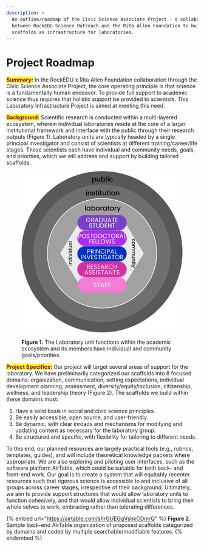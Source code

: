 ```yaml
---
description: >-
  An outline/roadmap of the Civic Science Associate Project - a collaboration
  between RockEDU Science Outreach and the Rita Allen Foundation to build
  scaffolds as infrastructure for laboratories.
---
```


# Project Roadmap

<mark style="color:purple;">**Summary:**</mark> In the RockEDU x Rita Allen Foundation collaboration through the Civic Science Associate Project, the core operating principle is that science is a fundamentally human endeavor. To provide full support to academic science thus requires that holistic support be provided to scientists. This Laboratory Infrastructure Project is aimed at meeting this need.

<mark style="color:purple;">**Background:**</mark> Scientific research is conducted within a multi-layered ecosystem, wherein individual laboratories reside at the core of a larger institutional framework and interface with the public through their research outputs (Figure 1). Laboratory units are typically headed by a single principal investigator and consist of scientists at different training/career/life stages. These scientists each have individual and community needs, goals, and priorities, which we will address and support by building tailored scaffolds.

<figure><img src="../.gitbook/assets/0 (1)" alt=""><figcaption><p><strong>Figure 1.</strong> The <strong></strong> Laboratory unit functions within the academic ecosystem and its members have individual and community goals/priorities.</p></figcaption></figure>

<mark style="color:purple;">**Project Specifics:**</mark> Our project will target several areas of support for the laboratory. We have preliminarily categorized our scaffolds into 8 focused domains: organization, communication, setting expectations, individual development planning, assessment, diversity/equity/inclusion, citizenship, wellness, and leadership theory (Figure 2). The scaffolds we build within these domains must:

1. Have a solid basis in social and civic science principles.
2. Be easily accessible, open source, and user-friendly.
3. Be dynamic, with clear inroads and mechanisms for modifying and updating content as necessary for the laboratory group.
4. Be structured and specific, with flexibility for tailoring to different needs.

To this end, our planned resources are largely practical tools (e.g., rubrics, templates, guides), and will include theoretical knowledge packets where appropriate. We are also exploring and piloting user interfaces, such as the software platform AirTable, which could be suitable for both back- and front-end work. Our goal is to create a system that will equitably recenter resources such that rigorous science is accessible to and inclusive of all groups across career stages, irrespective of their background. Ultimately, we aim to provide support structures that would allow laboratory units to function cohesively, and that would allow individual scientists to bring their whole selves to work, embracing rather than tolerating differences.

{% embed url="https://airtable.com/shrGUEGgVshkCDmrQ" %}
**Figure 2.** Sample back-end AirTable organization of proposed scaffolds categorized by domains and coded by multiple searchable/modifiable features.
{% endembed %}
